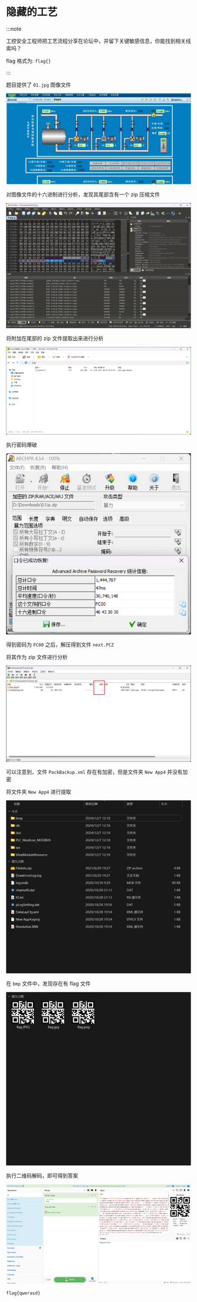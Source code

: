 # 隐藏的工艺

:::note

工控安全工程师把工艺流程分享在论坛中，并留下关键敏感信息，你能找到相关线索吗？

flag 格式为: `flag{}`

:::

题目提供了 `01.jpg` 图像文件

![img](img/image_20241207-120736.png)

对图像文件的十六进制进行分析，发现其尾部含有一个 zip 压缩文件

![img](img/image_20241209-120909.png)

将附加在尾部的 zip 文件提取出来进行分析

![img](img/image_20241210-121026.png)

执行密码爆破

![img](img/image_20241212-121222.png)

得到密码为 `FC00` 之后，解压得到文件 `next.PCZ`

将其作为 zip 文件进行分析

![img](img/image_20241219-121951.png)

可以注意到，文件 `PackBackup.xml` 存在有加密，但是文件夹 `New App4` 并没有加密

将文件夹 `New App4` 进行提取

![img](img/image_20241220-122056.png)

在 `bmp` 文件中，发现存在有 flag 文件

![img](img/image_20241221-122121.png)

执行二维码解码，即可得到答案

![img](img/image_20241222-122231.png)

```flag
flag{qwerasd}
```
